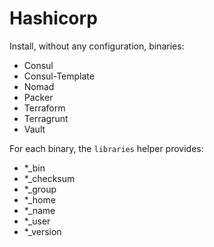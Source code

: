 # Hashicorp

Install, without any configuration, binaries:

- Consul
- Consul-Template
- Nomad
- Packer
- Terraform
- Terragrunt
- Vault

For each binary, the `libraries` helper provides:

- \*\_bin
- \*\_checksum
- \*\_group
- \*\_home
- \*\_name
- \*\_user
- \*\_version
